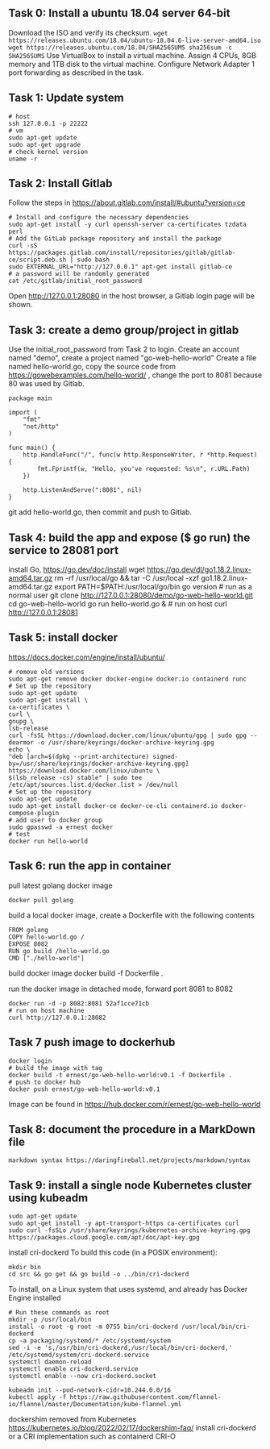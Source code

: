 ## Task 0: Install a ubuntu 18.04 server 64-bit
Download the ISO and verify its checksum.
``wget https://releases.ubuntu.com/18.04/ubuntu-18.04.6-live-server-amd64.iso
wget https://releases.ubuntu.com/18.04/SHA256SUMS
sha256sum -c SHA256SUMS``
Use VirtualBox to install a virtual machine. Assign 4 CPUs, 8GB memory and 1TB disk to the virtual machine. Configure Network Adapter 1 port forwarding as described in the task.
## Task 1: Update system
    # host
    ssh 127.0.0.1 -p 22222
    # vm
    sudo apt-get update
    sudo apt-get upgrade
    # check kernel version
    uname -r
## Task 2: Install Gitlab
Follow the steps in https://about.gitlab.com/install/#ubuntu?version=ce
    
    # Install and configure the necessary dependencies
    sudo apt-get install -y curl openssh-server ca-certificates tzdata perl
    # Add the GitLab package repository and install the package
    curl -sS https://packages.gitlab.com/install/repositories/gitlab/gitlab-ce/script.deb.sh | sudo bash
    sudo EXTERNAL_URL="http://127.0.0.1" apt-get install gitlab-ce
    # a password will be randomly generated
    cat /etc/gitlab/initial_root_password

Open http://127.0.0.1:28080 in the host browser, a Gitlab login page will be shown.
## Task 3: create a demo group/project in gitlab
Use the initial_root_password from Task 2 to login. Create an account named "demo", create a project named "go-web-hello-world"
Create a file named hello-world.go, copy the source code from https://gowebexamples.com/hello-world/ , change the port to 8081 because 80 was used by Gitlab.

    package main

    import (
        "fmt"
        "net/http"
    )

    func main() {
        http.HandleFunc("/", func(w http.ResponseWriter, r *http.Request) {
            fmt.Fprintf(w, "Hello, you've requested: %s\n", r.URL.Path)
        })

        http.ListenAndServe(":8081", nil)
    }

git add hello-world.go, then commit and push to Gitlab.

## Task 4: build the app and expose ($ go run) the service to 28081 port
install Go, https://go.dev/doc/install
    wget https://go.dev/dl/go1.18.2.linux-amd64.tar.gz
    rm -rf /usr/local/go && tar -C /usr/local -xzf go1.18.2.linux-amd64.tar.gz
    export PATH=$PATH:/usr/local/go/bin
    go version
    # run as a normal user
    git clone http://127.0.0.1:28080/demo/go-web-hello-world.git
    cd go-web-hello-world
    go run hello-world.go &
    # run on host
    curl http://127.0.0.1:28081
## Task 5: install docker
https://docs.docker.com/engine/install/ubuntu/
    
    # remove old versions
    sudo apt-get remove docker docker-engine docker.io containerd runc
    # Set up the repository
    sudo apt-get update
    sudo apt-get install \
    ca-certificates \
    curl \
    gnupg \
    lsb-release
    curl -fsSL https://download.docker.com/linux/ubuntu/gpg | sudo gpg --dearmor -o /usr/share/keyrings/docker-archive-keyring.gpg
    echo \
    "deb [arch=$(dpkg --print-architecture) signed-by=/usr/share/keyrings/docker-archive-keyring.gpg] https://download.docker.com/linux/ubuntu \
    $(lsb_release -cs) stable" | sudo tee /etc/apt/sources.list.d/docker.list > /dev/null
    # Set up the repository
    sudo apt-get update
    sudo apt-get install docker-ce docker-ce-cli containerd.io docker-compose-plugin
    # add user to docker group
    sudo gpasswd -a ernest docker
    # test
    docker run hello-world

## Task 6: run the app in container
    
pull latest golang docker image

    docker pull golang

build a local docker image, create a Dockerfile with the following contents
    
    FROM golang
    COPY hello-world.go /
    EXPOSE 8082
    RUN go build /hello-world.go
    CMD ["./hello-world"]    

build docker image 
    docker build -f Dockerfile .

run the docker image in detached mode, forward port 8081 to 8082
    
    docker run -d -p 8082:8081 52af1cce71cb
    # run on host machine
    curl http://127.0.0.1:28082

## Task 7 push image to dockerhub
    
    docker login
    # build the image with tag
    docker build -t ernest/go-web-hello-world:v0.1 -f Dockerfile .
    # push to docker hub
    docker push ernest/go-web-hello-world:v0.1

Image can be found in https://hub.docker.com/r/ernest/go-web-hello-world

## Task 8: document the procedure in a MarkDown file
    markdown syntax https://daringfireball.net/projects/markdown/syntax
    
## Task 9: install a single node Kubernetes cluster using kubeadm

    sudo apt-get update
    sudo apt-get install -y apt-transport-https ca-certificates curl
    sudo curl -fsSLo /usr/share/keyrings/kubernetes-archive-keyring.gpg https://packages.cloud.google.com/apt/doc/apt-key.gpg

install cri-dockerd
To build this code (in a POSIX environment):
```shell
mkdir bin
cd src && go get && go build -o ../bin/cri-dockerd
```

To install, on a Linux system that uses systemd, and already has Docker Engine installed
```shell
# Run these commands as root
mkdir -p /usr/local/bin
install -o root -g root -m 0755 bin/cri-dockerd /usr/local/bin/cri-dockerd
cp -a packaging/systemd/* /etc/systemd/system
sed -i -e 's,/usr/bin/cri-dockerd,/usr/local/bin/cri-dockerd,' /etc/systemd/system/cri-dockerd.service
systemctl daemon-reload
systemctl enable cri-dockerd.service
systemctl enable --now cri-dockerd.socket
```
    
    kubeadm init --pod-network-cidr=10.244.0.0/16 
    kubectl apply -f https://raw.githubusercontent.com/flannel-io/flannel/master/Documentation/kube-flannel.yml
dockershim removed from Kubernetes
https://kubernetes.io/blog/2022/02/17/dockershim-faq/
install cri-dockerd
or a CRI implementation such as containerd CRI-O

    
